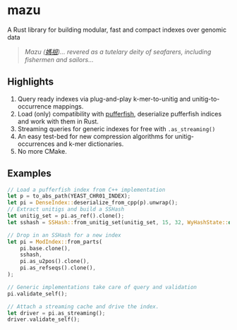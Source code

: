 # mazu
A Rust library for building modular, fast and compact indexes over genomic data

> _Mazu ([媽祖](https://en.wikipedia.org/wiki/Mazu))... revered as a tutelary deity of seafarers, including fishermen and sailors..._

## Highlights
1. Query ready indexes via plug-and-play k-mer-to-unitig and unitig-to-occurrence mappings.
2. Load (only) compatibility with [pufferfish](https://github.com/COMBINE-lab/pufferfish), deserialize pufferfish indices and work with them in Rust.
3. Streaming queries for generic indexes for free with `.as_streaming()`
4. An easy test-bed for new compression algorithms for unitig-occurrences and k-mer dictionaries.
5. No more CMake.

## Examples

```Rust
// Load a pufferfish index from C++ implementation
let p = to_abs_path(YEAST_CHR01_INDEX);
let pi = DenseIndex::deserialize_from_cpp(p).unwrap();
// Extract unitigs and build a SSHash
let unitig_set = pi.as_ref().clone();
let sshash = SSHash::from_unitig_set(unitig_set, 15, 32, WyHashState::default()).unwrap();

// Drop in an SSHash for a new index
let pi = ModIndex::from_parts(
    pi.base.clone(),
    sshash,
    pi.as_u2pos().clone(),
    pi.as_refseqs().clone(),
);

// Generic implementations take care of query and validation
pi.validate_self();

// Attach a streaming cache and drive the index.
let driver = pi.as_streaming();
driver.validate_self();
```
